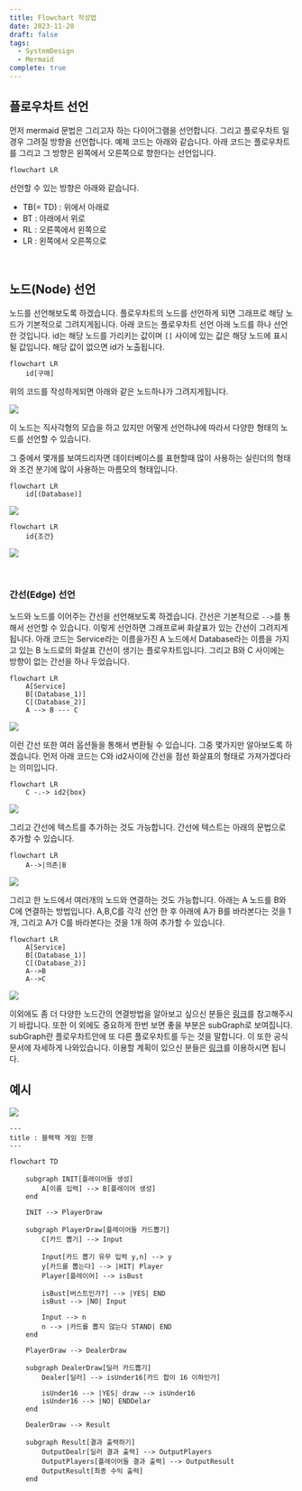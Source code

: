 ```yaml
---
title: Flowchart 작성법
date: 2023-11-20
draft: false
tags:
  - SystemDesign
  - Mermaid
complete: true
---
```


## 플로우차트 선언

먼저 mermaid 문법은 그리고자 하는 다이어그램을 선언합니다. 그리고 플로우차트 일 경우 그려질 방향을 선언합니다. 예제 코드는 아래와 같습니다. 아래 코드는 플로우차트를 그리고 그 방향은 왼쪽에서 오른쪽으로 향한다는 선언입니다.

```
flowchart LR
```

선언할 수 있는 방향은 아래와 같습니다.

- TB(= TD) : 위에서 아래로
- BT : 아래에서 위로
- RL : 오른쪽에서 왼쪽으로
- LR : 왼쪽에서 오른쪽으로

<br>

## 노드(Node) 선언

노드를 선언해보도록 하겠습니다. 플로우차트의 노드를 선언하게 되면 그래프로 해당 노드가 기본적으로 그려지게됩니다. 아래 코드는 플로우차트 선언 아래 노드를 하나 선언한 것입니다. id는 해당 노드를 가리키는 값이며 `[]` 사이에 있는 값은 해당 노드에 표시될 값입니다. 해당 값이 없으면 id가 노출됩니다.

```
flowchart LR
    id[구매]
```

위의 코드를 작성하게되면 아래와 같은 노드하나가 그려지게됩니다.

![](https://blog.kakaocdn.net/dn/vbZDM/btrp6Hok1KF/2xladwUQLOi5n8kMaJzmW1/img.png)

이 노드는 직사각형의 모습을 하고 있지만 어떻게 선언하냐에 따라서 다양한 형태의 노드를 선언할 수 있습니다. 

그 중에서 몇개를 보여드리자면 데이터베이스를 표현할때 많이 사용하는 실린더의 형태와 조건 분기에 많이 사용하는 마름모의 형태입니다.

```
flowchart LR
    id[(Database)]
```

![](https://blog.kakaocdn.net/dn/bkAEIO/btrp17BCzQe/PFoJ1kC3uXVjgNBm7OTgA1/img.png)

```
flowchart LR
    id{조건}
```

![](https://blog.kakaocdn.net/dn/tVZeu/btrp7Q6pWZg/DQxEKyOTcXAxoWZpWc9810/img.png)


<br>

### 간선(Edge) 선언

노드와 노드를 이어주는 간선을 선언해보도록 하겠습니다. 간선은 기본적으로 `-->`를 통해서 선언할 수 있습니다. 이렇게 선언하면 그래프로써 화살표가 있는 간선이 그려지게 됩니다. 아래 코드는 Service라는 이름을가진 A 노드에서 Database라는 이름을 가지고 있는 B 노드로의 화살표 간선이 생기는 플로우차트입니다. 그리고 B와 C 사이에는 방향이 없는 간선을 하나 두었습니다.

```
flowchart LR
    A[Service]
    B[(Database_1)]
    C[(Database_2)]
    A --> B --- C
```

![](https://blog.kakaocdn.net/dn/Pa7MR/btrp6wnkT6h/FIUeTpK5ZK9QPAct9Skc7K/img.png)

이런 간선 또한 여러 옵션들을 통해서 변환될 수 있습니다. 그중 몇가지만 알아보도록 하겠습니다. 먼저 아래 코드는 C와 id2사이에 간선을 점선 화살표의 형태로 가져가겠다라는 의미입니다.

```
flowchart LR
    C -.-> id2{box}
```

![](https://blog.kakaocdn.net/dn/bbmzUj/btrqdT19JM2/nwtZyVupCzzGyiex2gbku0/img.png)

그리고 간선에 텍스트를 추가하는 것도 가능합니다. 간선에 텍스트는 아래의 문법으로 추가할 수 있습니다.

```
flowchart LR
    A-->|의존|B
```

![](https://blog.kakaocdn.net/dn/bpXsMG/btrp6c3HD1U/kmhF533K75dv1MAq1JxO0K/img.png)

그리고 한 노드에서 여러개의 노드와 연결하는 것도 가능합니다. 아래는 A 노드를 B와 C에 연결하는 방법입니다. A,B,C를 각각 선언 한 후 아래에 A가 B를 바라본다는 것을 1개, 그리고 A가 C를 바라본다는 것을 1개 하여 추가할 수 있습니다.

```
flowchart LR
    A[Service]
    B[(Database_1)]
    C[(Database_2)]
    A-->B
    A-->C
```

![](https://blog.kakaocdn.net/dn/eMMNxu/btrqdTHQ4Jj/k3YWRuTCnZCwxH6ahUd2h1/img.png)

이외에도 좀 더 다양한 노드간의 연결방법을 알아보고 싶으신 분들은 [링크](https://mermaid-js.github.io/mermaid/#/flowchart?id=links-between-nodes)를 참고해주시기 바랍니다. 또한 이 외에도 중요하게 한번 보면 좋을 부분은 subGraph로 보여집니다. subGraph란 플로우차트안에 또 다른 플로우차트를 두는 것을 말합니다. 이 또한 공식문서에 자세하게 나와있습니다. 이용할 계획이 있으신 분들은 [링크](https://mermaid-js.github.io/mermaid/#/flowchart?id=subgraphs)를 이용하시면 됩니다.


## 예시
![](https://i.imgur.com/8JYoTSk.png)
```
---
title : 블랙잭 게임 진행
---

flowchart TD

    subgraph INIT[플레이어들 생성]
        A[이름 입력] --> B[플레이어 생성]
    end

    INIT --> PlayerDraw

    subgraph PlayerDraw[플레이어들 카드뽑기]
        C[카드 뽑기] --> Input

        Input[카드 뽑기 유무 입력 y,n] --> y
        y[카드를 뽑는다] --> |HIT| Player        
        Player[플레이어] --> isBust

        isBust[버스트인가?] --> |YES| END
        isBust --> |NO| Input

        Input --> n
        n --> |카드를 뽑지 않는다 STAND| END
    end    

    PlayerDraw --> DealerDraw

    subgraph DealerDraw[딜러 카드뽑기]
        Dealer[딜러] --> isUnder16[카드 합이 16 이하인가]

        isUnder16 --> |YES| draw --> isUnder16
        isUnder16 --> |NO| ENDDelar
    end

    DealerDraw --> Result

    subgraph Result[결과 출력하기]
        OutputDealr[딜러 결과 출력] --> OutputPlayers
        OutputPlayers[플레이어들 결과 출력] --> OutputResult
        OutputResult[최종 수익 출력]
    end
```
